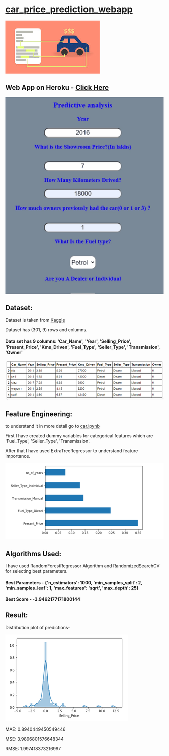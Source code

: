 # [car_price_prediction_webapp](https://github.com/parthshah28/car_price_prediction_webapp)

![](https://github.com/parthshah28/car_price_prediction_webapp/blob/main/images/download.jpg)

## Web App on Heroku - [Click Here](https://car-price-prediction-webapp.herokuapp.com/)

![](https://github.com/parthshah28/car_price_prediction_webapp/blob/main/images/captured.gif)

## Dataset:

Dataset is taken from [Kaggle](https://www.kaggle.com/nehalbirla/vehicle-dataset-from-cardekho)

Dataset has (301, 9) rows and columns.

#### Data set has 9 columns: 'Car_Name', 'Year', 'Selling_Price', 'Present_Price', 'Kms_Driven', 'Fuel_Type', 'Seller_Type', 'Transmission', 'Owner'

![](https://github.com/parthshah28/car_price_prediction_webapp/blob/main/images/1.png)

## Feature Engineering:
to understand it in more detail go to [car.ipynb](https://github.com/parthshah28/car_price_prediction_webapp/blob/main/Untitled.ipynb)

First I have created dummy variables for categorical features which are 'Fuel_Type', 'Seller_Type', 'Transmission'.

After that I have used ExtraTreeRegressor to understand feature importance.

![](https://github.com/parthshah28/car_price_prediction_webapp/blob/main/images/2.png)

## Algorithms Used:

I have used RandomForestRegressor Algorithm and RandomizedSearchCV for selecting best parameters.

#### Best Parameters - {'n_estimators': 1000, 'min_samples_split': 2, 'min_samples_leaf': 1, 'max_features': 'sqrt', 'max_depth': 25}
#### Best Score - -3.9462177171800144

## Result:

Distribution plot of predictions-

![](https://github.com/parthshah28/car_price_prediction_webapp/blob/main/images/3.png)

MAE: 0.8940449450549446

MSE: 3.9896801576648344

RMSE: 1.997418373216997
